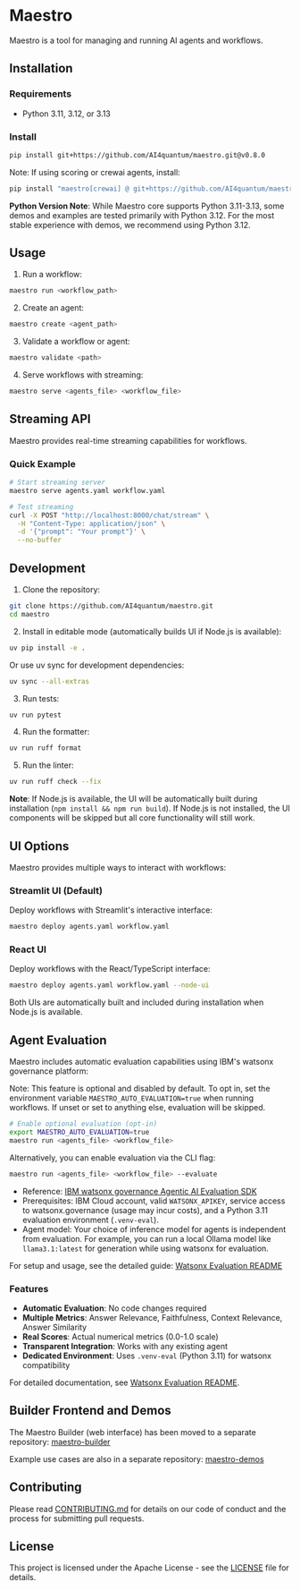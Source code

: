 # Maestro

Maestro is a tool for managing and running AI agents and workflows.

## Installation

### Requirements

- Python 3.11, 3.12, or 3.13

### Install

```bash
pip install git+https://github.com/AI4quantum/maestro.git@v0.8.0
```

Note: If using scoring or crewai agents, install:
```bash
pip install "maestro[crewai] @ git+https://github.com/AI4quantum/maestro.git@v0.8.0"
```

**Python Version Note**: While Maestro core supports Python 3.11-3.13, some demos and examples are tested primarily with Python 3.12. For the most stable experience with demos, we recommend using Python 3.12.

## Usage

1. Run a workflow:
```bash
maestro run <workflow_path>
```

2. Create an agent:
```bash
maestro create <agent_path>
```

3. Validate a workflow or agent:
```bash
maestro validate <path>
```

4. Serve workflows with streaming:
```bash
maestro serve <agents_file> <workflow_file>
```

## Streaming API

Maestro provides real-time streaming capabilities for workflows.

### Quick Example

```bash
# Start streaming server
maestro serve agents.yaml workflow.yaml

# Test streaming
curl -X POST "http://localhost:8000/chat/stream" \
  -H "Content-Type: application/json" \
  -d '{"prompt": "Your prompt"}' \
  --no-buffer
```

## Development

1. Clone the repository:
```bash
git clone https://github.com/AI4quantum/maestro.git
cd maestro
```

2. Install in editable mode (automatically builds UI if Node.js is available):
```bash
uv pip install -e .
```

Or use uv sync for development dependencies:
```bash
uv sync --all-extras
```

3. Run tests:
```bash
uv run pytest
```

4. Run the formatter:
```bash
uv run ruff format
```

5. Run the linter:
```bash
uv run ruff check --fix
```

**Note**: If Node.js is available, the UI will be automatically built during installation (`npm install && npm run build`). If Node.js is not installed, the UI components will be skipped but all core functionality will still work.

## UI Options

Maestro provides multiple ways to interact with workflows:

### Streamlit UI (Default)
Deploy workflows with Streamlit's interactive interface:

```bash
maestro deploy agents.yaml workflow.yaml
```

### React UI
Deploy workflows with the React/TypeScript interface:

```bash
maestro deploy agents.yaml workflow.yaml --node-ui
```

Both UIs are automatically built and included during installation when Node.js is available.

## Agent Evaluation

Maestro includes automatic evaluation capabilities using IBM's watsonx governance platform:

Note: This feature is optional and disabled by default. To opt in, set the environment variable `MAESTRO_AUTO_EVALUATION=true` when running workflows. If unset or set to anything else, evaluation will be skipped.

```bash
# Enable optional evaluation (opt-in)
export MAESTRO_AUTO_EVALUATION=true
maestro run <agents_file> <workflow_file>
```

Alternatively, you can enable evaluation via the CLI flag:

```bash
maestro run <agents_file> <workflow_file> --evaluate
```

- Reference: [IBM watsonx governance Agentic AI Evaluation SDK](https://dataplatform.cloud.ibm.com/docs/content/wsj/model/wxgov-agentic-ai-evaluation-sdk.html?context=wx&locale=en#examples)
- Prerequisites: IBM Cloud account, valid `WATSONX_APIKEY`, service access to watsonx.governance (usage may incur costs), and a Python 3.11 evaluation environment (`.venv-eval`).
- Agent model: Your choice of inference model for agents is independent from evaluation. For example, you can run a local Ollama model like `llama3.1:latest` for generation while using watsonx for evaluation.

For setup and usage, see the detailed guide: [Watsonx Evaluation README](docs/WATSONX_EVALUATION_README.md)

### Features
- **Automatic Evaluation**: No code changes required
- **Multiple Metrics**: Answer Relevance, Faithfulness, Context Relevance, Answer Similarity
- **Real Scores**: Actual numerical metrics (0.0-1.0 scale)
- **Transparent Integration**: Works with any existing agent
- **Dedicated Environment**: Uses `.venv-eval` (Python 3.11) for watsonx compatibility

For detailed documentation, see [Watsonx Evaluation README](docs/WATSONX_EVALUATION_README.md).

## Builder Frontend and Demos

The Maestro Builder (web interface) has been moved to a separate repository: [maestro-builder](https://github.com/AI4quantum/maestro-builder)

Example use cases are also in a separate repository: [maestro-demos](https://github.com/AI4quantum/maestro-demos)

## Contributing

Please read [CONTRIBUTING.md](CONTRIBUTING.md) for details on our code of conduct and the process for submitting pull requests.

## License

This project is licensed under the Apache License - see the [LICENSE](LICENSE) file for details.
